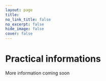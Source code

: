 ```yaml
---
layout: page
title: 
no_link_title: false 
no_excerpt: false 
hide_image: false
cover: false
---
```


# Practical informations

More information coming soon
